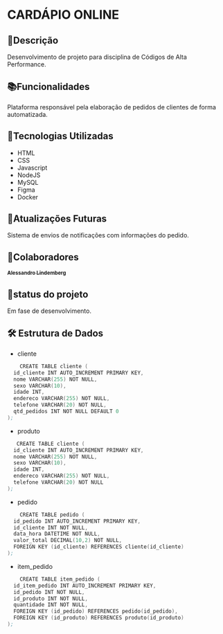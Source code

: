 # CARDÁPIO ONLINE

## 📝Descrição
Desenvolvimento de projeto para disciplina de Códigos de Alta Performance.

## 📚Funcionalidades
Plataforma responsável pela elaboração de pedidos de clientes de forma automatizada.

## 🔧Tecnologias Utilizadas
* HTML
* CSS
* Javascript
* NodeJS
* MySQL
* Figma
* Docker

## 🔐Atualizações Futuras
Sistema de envios de notificações com informações do pedido.

## 🤝Colaboradores
<tabela>
    <tr> 
        <td align= 'center'>
            <a href= 'https://github.com/allehcarv'> 
                <sub>
                    <b>Alessandro Lindemberg</b>
                </sub>
            </a>
        </td>
    </tr>
</tabela>

## 🎯status do projeto
Em fase de desenvolvimento.

## :hammer_and_wrench: Estrutura de Dados
- cliente

```s
    CREATE TABLE cliente (
  id_cliente INT AUTO_INCREMENT PRIMARY KEY,
  nome VARCHAR(255) NOT NULL,
  sexo VARCHAR(10),
  idade INT,
  endereco VARCHAR(255) NOT NULL,
  telefone VARCHAR(20) NOT NULL,
  qtd_pedidos INT NOT NULL DEFAULT 0
);
```

- produto

```s
   CREATE TABLE cliente (
  id_cliente INT AUTO_INCREMENT PRIMARY KEY,
  nome VARCHAR(255) NOT NULL,
  sexo VARCHAR(10),
  idade INT,
  endereco VARCHAR(255) NOT NULL,
  telefone VARCHAR(20) NOT NULL
);
```

- pedido
 
```s
    CREATE TABLE pedido (
  id_pedido INT AUTO_INCREMENT PRIMARY KEY,
  id_cliente INT NOT NULL,
  data_hora DATETIME NOT NULL,
  valor_total DECIMAL(10,2) NOT NULL,
  FOREIGN KEY (id_cliente) REFERENCES cliente(id_cliente)
);
```

- item_pedido 

```s
    CREATE TABLE item_pedido (
  id_item_pedido INT AUTO_INCREMENT PRIMARY KEY,
  id_pedido INT NOT NULL,
  id_produto INT NOT NULL,
  quantidade INT NOT NULL,
  FOREIGN KEY (id_pedido) REFERENCES pedido(id_pedido),
  FOREIGN KEY (id_produto) REFERENCES produto(id_produto)
);
```
